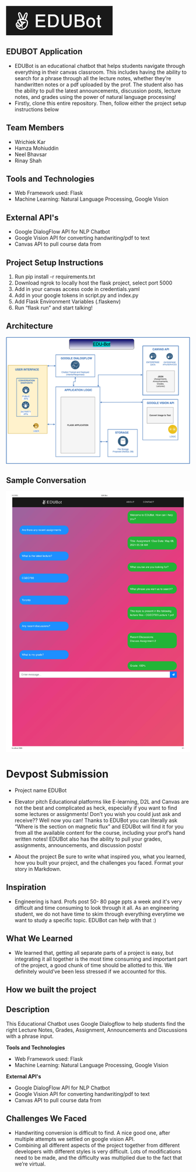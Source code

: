 <img src="EDUBOT Logo.png" >

## EDUBOT Application
* EDUBot is an educational chatbot that helps students navigate through everything in their canvas classroom. This includes having the ability to search for a phrase through all the lecture notes, whether they’re handwritten notes or a pdf uploaded by the prof. The student also has the ability to pull the latest announcements, discussion posts, lecture notes, and grades using the power of natural language processing!
* Firstly, clone this entire repository. Then, follow either the project setup instructions below

## Team Members
* Wrichiek Kar
* Hamza Mohiuddin
* Neel Bhavsar
* Rinay Shah

## Tools and Technologies 
* Web Framework used: Flask 
* Machine Learning: Natural Language Processing, Google Vision

## External API's
* Google DialogFlow API for NLP Chatbot
* Google Vision API for converting handwriting/pdf to text
* Canvas API to pull course data from

## Project Setup Instructions
1. Run pip install -r requirements.txt
2. Download ngrok to locally host the flask project, select port 5000
3. Add in your canvas access code in credentials.yaml
4. Add in your google tokens in script.py and index.py
5. Add Flask Environment Variables (.flaskenv)
6. Run “flask run” and start talking!

## Architecture 
<img src="Architecture.png">

## Sample Conversation
<img src="SampleConversation.jpg">


# Devpost Submission

* Project name
EDUBot
* Elevator pitch 
Educational platforms like E-learning, D2L and Canvas are not the best and complicated as heck, especially if you want to find some lectures or assignments! Don’t you wish you could just ask and receive?? Well now you can! Thanks to EDUBot you can literally ask “Where is the section on magnetic flux” and EDUBot will find it for you from all the available content for the course, including your prof’s hand written notes! EDUBot also has the ability to pull your grades, assignments, announcements, and discussion posts!

* About the project
Be sure to write what inspired you, what you learned, how you built your project, and the challenges you faced. Format your story in Markdown.

## Inspiration 
- Engineering is hard. Profs post 50- 80 page ppts a week and it's very difficult and time consuming to look through it all. As an engineering student, we do not have time to skim through everything everytime we want to study a specific topic. EDUBot can help with that :) 

## What We Learned 
- We learned that, getting all separate parts of a project is easy, but integrating it all together is the most time consuming and important part of the project, a good chunk of time should be allotted to this. We definitely would’ve been less stressed if we accounted for this. 

## How we built the project

## Description
This Educational Chatbot uses Google Dialogflow to help students find the right Lecture Notes, Grades, Assignment, Announcements and Discussions with a phrase input. 

<b> Tools and Technologies </b>
* Web Framework used: Flask 
* Machine Learning: Natural Language Processing, Google Vision

<b>External API's </b>
* Google DialogFlow API for NLP Chatbot
* Google Vision API for converting handwriting/pdf to text
* Canvas API to pull course data from


## Challenges We Faced
- Handwriting conversion is difficult to find. A nice good one, after multiple attempts we settled on google vision API. 
- Combining all different aspects of the project together from different developers with different styles is very difficult. Lots of modifications need to be made, and the difficulty was multiplied due to the fact that we’re virtual. 

